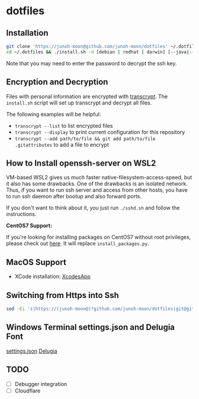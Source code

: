# dotfiles

## Installation

```bash
git clone 'https://junoh-moon@github.com/junoh-moon/dotfiles' ~/.dotfiles && \
cd ~/.dotfiles && ./install.sh -d [debian | redhat | darwin] [--java|--latex|--boost|--misc|--typescript]
```

Note that you may need to enter the password to decrypt the ssh key.

## Encryption and Decryption

Files with personal information are encrypted with [transcrypt](https://github.com/elasticdog/transcrypt).
The `install.sh` script will set up transcrypt and decrypt all files.

The following examples will be helpful:
- `transcrypt --list` to list encrypted files
- `transcrypt --display` to print current configuration for this repository 
- `transcrypt --add path/to/file && git add path/to/file .gitattributes` to add a file to encrypt

## How to Install openssh-server on WSL2

VM-based WSL2 gives us much faster native-filesystem-access-speed, but it also has some drawbacks. One of the drawbacks is an isolated network.
Thus, if you want to run ssh server and access from other hosts, you have to run ssh daemon after bootup and also forward ports.

If you don't want to think about it, you just run `./sshd.sh` and follow the instructions.

**CentOS7 Support:**

If you're looking for installing packages on CentOS7 without root privileges, please check out [here](https://gist.github.com/junoh-moon/f9c612a60aa25dc4940993529532eb97).
It will replace `install_packages.py`.

## MacOS Support

- XCode installation: [XcodesApp](https://github.com/XcodesOrg/XcodesApp)

## Switching from Https into Ssh

```sh
sed -Ei 's|https://(junoh-moon@)?github.com/junoh-moon/dotfiles|git@github.com:junoh-moon/dotfiles|' .git/config
```

## Windows Terminal settings.json and Delugia Font

[settings.json](https://nas.sixtyfive.me/s/botmPZwHwFCtENb)
[Delugia](https://github.com/adam7/delugia-code/releases)

## TODO

- [ ] Debugger integration
- [ ] Cloudflare
